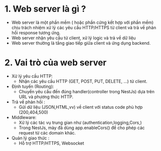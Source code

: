 # 1. Web server là gì ?

- Web server là một phần mềm ( hoặc phần cứng kết hợp với phần mềm) chịu trách nhiệm xử lý các yêu cầu HTTP/HTTPS từ client và trả về phản hồi response tương ứng.
- Web server nhận yêu cầu từ client, xử lý logic và trả về dữ liệu
- Web server thường là tầng giao tiếp giữa client và ứng dụng backend.

# 2. Vai trò của web server

- Xử lý yêu cầu HTTP:
  - Nhận các yêu cầu HTTP (GET, POST, PUT, DELETE, ...) từ client.
- Định tuyến (Routing):
  - Chuyển yêu cầu đến đúng handler(controller trong NestJs) dựa trên URL và phương thức HTTP.
- Trả về phản hồi :
  - Gửi dữ liệu (JSON,HTML,vv) về client với status code phù hợp (200,404,500)
- Middleware:
  - Xử lý các tác vụ trung gian như (authentication,logging,Cors,)
  - Trong NestJs, mày đã dùng app.enableCors() để cho phép các request từ các domain khác.
- Quản lý giao thức :
  - Hỗ trợ HTTP/HTTPS, Websocket
